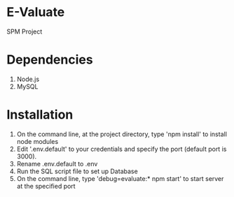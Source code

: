 # E-Valuate
SPM Project

# Dependencies
1. Node.js
2. MySQL

# Installation
1. On the command line, at the project directory, type 'npm install' to install node modules
2. Edit '.env.default' to your credentials and specify the port (default port is 3000).
3. Rename .env.default to .env
4. Run the SQL script file to set up Database
5. On the command line, type 'debug=evaluate:* npm start' to start server at the specified port
